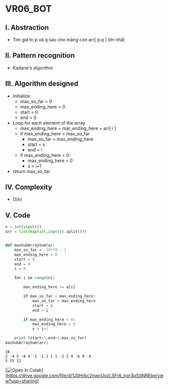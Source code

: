 # VR06_BOT
## I. Abstraction
- Tìm giá trị p và q sao cho mảng con arr[ p:q ] lớn nhất

## II. Pattern recognition
- Kadane's algorithm

## III. Algorithm designed
+ Initialize:  
    * max_so_far = 0  
    * max_ending_here = 0  
    * start = 0  
    * end = 0  
+ Loop for each element of the array
    * max_ending_here = mar_ending_here + arr[ i ]
    * if max_ending_here > max_so_far
        * max_so_far = max_ending_here
        * start = s
		* end = i
    * if max_ending_here < 0:
        * max_ending_here = 0	
		* s = i+1
+ return max_so_far

## IV. Complexity
+ O(n)

## V. Code



```python
n = int(input())
arr = list(map(int,input().split()))


def maxSubArraySum(a):
	max_so_far = -10**9 - 1
	max_ending_here = 0
	start = 0
	end = 0
	s = 0

	for i in range(n):

		max_ending_here += a[i]

		if max_so_far < max_ending_here:
			max_so_far = max_ending_here
			start = s
			end = i

		if max_ending_here < 0:
			max_ending_here = 0	
			s = i+1

	print (start+1,end+1,max_so_far)
maxSubArraySum(arr)
```

    16
    2 -4 5 -8 4 -1 -1 1 1 1 -2 2 4 -6 9 -4
    5 15 12
    
[![Open In Colab](https://colab.research.google.com/assets/colab-badge.svg)](https://drive.google.com/file/d/1J0Hrbc2nwcUozLSFr8_irpr3pSSNREbe/view?usp=sharing]
